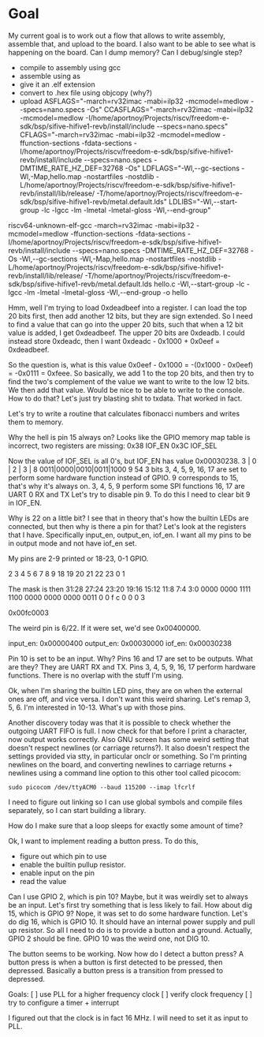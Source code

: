 # Goal
My current goal is to work out a flow that allows to write assembly, assemble
that, and upload to the board. I also want to be able to see what is happening
on the board. Can I dump memory? Can I debug/single step?

- compile to assembly using gcc
- assemble using as
- give it an .elf extension
- convert to .hex file using objcopy (why?)
- upload
ASFLAGS="-march=rv32imac -mabi=ilp32 -mcmodel=medlow --specs=nano.specs -Os"
CCASFLAGS="-march=rv32imac -mabi=ilp32 -mcmodel=medlow -I/home/aportnoy/Projects/riscv/freedom-e-sdk/bsp/sifive-hifive1-revb/install/include --specs=nano.specs"
CFLAGS="-march=rv32imac -mabi=ilp32 -mcmodel=medlow -ffunction-sections -fdata-sections -I/home/aportnoy/Projects/riscv/freedom-e-sdk/bsp/sifive-hifive1-revb/install/include --specs=nano.specs -DMTIME_RATE_HZ_DEF=32768 -Os"
LDFLAGS="-Wl,--gc-sections -Wl,-Map,hello.map -nostartfiles -nostdlib -L/home/aportnoy/Projects/riscv/freedom-e-sdk/bsp/sifive-hifive1-revb/install/lib/release/ -T/home/aportnoy/Projects/riscv/freedom-e-sdk/bsp/sifive-hifive1-revb/metal.default.lds"
LDLIBS="-Wl,--start-group -lc -lgcc -lm -lmetal -lmetal-gloss -Wl,--end-group"

riscv64-unknown-elf-gcc
-march=rv32imac -mabi=ilp32 -mcmodel=medlow
-ffunction-sections -fdata-sections
-I/home/aportnoy/Projects/riscv/freedom-e-sdk/bsp/sifive-hifive1-revb/install/include --specs=nano.specs
-DMTIME_RATE_HZ_DEF=32768
-Os
-Wl,--gc-sections
-Wl,-Map,hello.map
-nostartfiles
-nostdlib
-L/home/aportnoy/Projects/riscv/freedom-e-sdk/bsp/sifive-hifive1-revb/install/lib/release/
-T/home/aportnoy/Projects/riscv/freedom-e-sdk/bsp/sifive-hifive1-revb/metal.default.lds
hello.c
-Wl,--start-group
-lc
-lgcc
-lm
-lmetal
-lmetal-gloss
-Wl,--end-group
-o hello


Hmm, well I'm trying to load 0xdeadbeef into a register. I can load the top 20
bits first, then add another 12 bits, but they are sign extended. So I need to
find a value that can go into the upper 20 bits, such that when a 12 bit value
is added, I get 0xdeadbeef. The upper 20 bits are 0xdeadb. I could instead store
0xdeadc, then I want
  0xdeadc
    - 0x1000
    + 0x0eef
= 0xdeadbeef.

So the question is, what is this value 0x0eef - 0x1000 = -(0x1000 - 0x0eef)
= -0x0111 = 0xfeee.
So basically, we add 1 to the top 20 bits, and then try to find the two's
complement of the value we want to write to the low 12 bits. We then add that
value.
Would be nice to be able to write to the console. How to do that?
Let's just try blasting shit to txdata.
That worked in fact.

Let's try to write a routine that calculates fibonacci numbers and writes them
to memory.

Why the hell is pin 15 always on?
Looks like the GPIO memory map table is incorrect, two registers are missing:
0x38 IOF_EN
0x3C IOF_SEL

Now the value of IOF_SEL is all 0's, but IOF_EN has value 0x00030238.
 3  | 0  | 2  | 3  | 8
0011|0000|0010|0011|1000
            9    54 3
bits 3, 4, 5, 9, 16, 17 are set to perform some hardware function instead of
GPIO. 9 corresponds to 15, that's why it's always on.
3, 4, 5, 9 perform some SPI functions
16, 17 are UART 0 RX and TX
Let's try to disable pin 9. To do this I need to clear bit 9 in IOF_EN.

Why is 22 on a little bit? I see that in theory that's how the builtin LEDs are
connected, but then why is there a pin for that?
Let's look at the registers that I have. Specifically input_en, output_en,
iof_en. I want all my pins to be in output mode and not have iof_en set.

My pins are 2-9 printed or 18-23, 0-1 GPIO.

 2  3  4  5  6  7  8  9
18 19 20 21 22 23  0  1

The mask is then
31:28 27:24 23:20 19:16 15:12 11:8   7:4  3:0
0000  0000  1111  1100  0000  0000  0000 0011
   0     0     f     c     0     0     0    3

0x00fc0003

The weird pin is 6/22. If it were set, we'd see 0x00400000.

input_en:  0x00000400
output_en: 0x00030000
iof_en:    0x00030238

Pin 10 is set to be an input. Why?
Pins 16 and 17 are set to be outputs. What are they? They are UART RX and TX.
Pins 3, 4, 5, 9, 16, 17 perform hardware functions. There is no overlap with the
stuff I'm using.

Ok, when I'm sharing the builtin LED pins, they are on when the external ones
are off, and vice versa. I don't want this weird sharing. Let's remap 3, 5, 6.
I'm interested in 10-13. What's up with those pins.

Another discovery today was that it is possible to check whether the outgoing
UART FIFO is full. I now check for that before I print a character, now output
works correctly.
Also GNU screen has some weird setting that doesn't respect newlines (or
carriage returns?). It also doesn't respect the settings provided via stty, in
particular onclr or something. So I'm printing newlines on the board, and
converting newlines to carriage returns + newlines using a command line option
to this other tool called picocom:
```
sudo picocom /dev/ttyACM0 --baud 115200 --imap lfcrlf
```

I need to figure out linking so I can use global symbols and compile files
separately, so I can start building a library.

How do I make sure that a loop sleeps for exactly some amount of time?

Ok, I want to implement reading a button press. To do this, 
- figure out which pin to use
- enable the builtin pullup resistor.
- enable input on the pin
- read the value

Can I use GPIO 2, which is pin 10? Maybe, but it was weirdly set to always be an
input. Let's first try something that is less likely to fail. How about dig 15,
which is GPIO 9? Nope, it was set to do some hardware function. Let's do dig 16,
which is GPIO 10. It should have an internal power supply and pull up resistor.
So all I need to do is to provide a button and a ground.
Actually, GPIO 2 should be fine. GPIO 10 was the weird one, not DIG 10.

The button seems to be working. Now how do I detect a button press? A button
press is when a button is first detected to be pressed, then depressed.
Basically a button press is a transition from pressed to depressed.

Goals:
[ ] use PLL for a higher frequency clock
	[ ] verify clock frequency
[ ] try to configure a timer + interrupt

I figured out that the clock is in fact 16 MHz. I will need to set it as input
to PLL.
